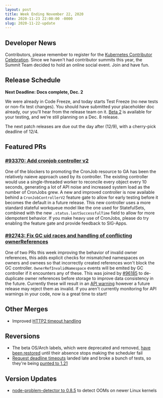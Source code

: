 ```yaml
---
layout: post
title: Week Ending November 22, 2020
date: 2020-11-23 22:00:00 -0000
slug: 2020-11-22-update
---
```


## Developer News

Contributors, please remember to register for the [Kubernetes Contributor Celebration](https://k8s.dev/celebration).  Since we haven't had contributor summits this year, the Summit Team decided to hold an online social event.  Join and have fun.

## Release Schedule

**Next Deadline: Docs complete, Dec. 2**

We were already in Code Freeze, and today starts Test Freeze (no new tests or non-fix test changes).  You should have submitted your placeholder doc already, our you'll hear from the release team on it.  [Beta 2](https://github.com/kubernetes/kubernetes/blob/master/CHANGELOG/CHANGELOG-1.20.md/#v1200-beta2) is available for your testing, and we're still planning on a Dec. 8 release.

The next patch releases are due out the day after (12/9), with a cherry-pick deadline of 12/4.

## Featured PRs

### [#93370: Add cronjob controller v2](https://github.com/kubernetes/kubernetes/pull/93370)

One of the blockers to promoting the CronJob resource to GA has been the relatively naieve approach used by its controller. The existing controller would use a single-threaded worker to reconcile every object every 10 seconds, generating a lot of API noise and increased system load as the number of CronJobs grew. A new and improved controller is now available behind a `CronJobControllerV2` feature gate to allow for early testing before it becomes the default in a future release. This new controller uses a more standard stateful workqueue model like the one used for StatefulSets, combined with the new `.status.lastSuccessfulTime` field to allow for more idempotent behavior. If you make heavy use of CronJobs, please do try enabling the feature gate and provide feedback to SIG-Apps.

### [#92743: Fix GC uid races and handling of conflicting ownerReferences](https://github.com/kubernetes/kubernetes/pull/92743)

One of two PRs this week improving the behavior of invalid owner references, this adds explicit checks for mismatched namespaces on owners and ownees so that incorrectly created references won't block the GC controller. `OwnerRefInvalidNamespace` events will be emited by GC controller if it encounters any of these. This was joined by [#96185](https://github.com/kubernetes/kubernetes/pull/96185) to de-duplicate owner references before storage to improve data consistency in the future. Currently these will result in an [API warning](https://kubernetes.io/blog/2020/09/03/warnings/) however a future release may reject them as invalid. If you aren't currently monitoring for API warnings in your code, now is a great time to start!

## Other Merges

* Improved [HTTP2 timeout handling](https://github.com/kubernetes/kubernetes/pull/95981)

## Reversions

* The beta OS/Arch labels, which were deprecated and removed, [have been restored](https://github.com/kubernetes/kubernetes/pull/96810) until their absence stops making the scheduler fail
* [Request deadline timeouts](https://github.com/kubernetes/kubernetes/pull/96061) landed late and broke a bunch of tests, so they're being [punted to 1.21](https://github.com/kubernetes/kubernetes/pull/96727)

## Version Updates

* [node-problem-detector to 0.8.5](https://github.com/kubernetes/kubernetes/pull/96716) to detect OOMs on newer Linux kernels
